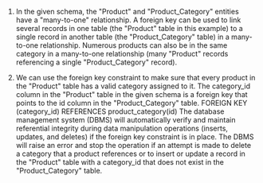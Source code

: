 1. In the given schema, the "Product" and "Product_Category" entities have a "many-to-one" relationship. A foreign key can be used to link several records in one table (the "Product" table in this example) to a single record in another table (the "Product_Category" table) in a many-to-one relationship. Numerous products can also be in the same category in a many-to-one relationship (many "Product" records referencing a single "Product_Category" record).

2. We can use the foreign key constraint to make sure that every product in the "Product" table has a valid category assigned to it. The category_id column in the "Product" table in the given schema is a foreign key that points to the id column in the "Product_Category" table.
FOREIGN KEY (category_id) REFERENCES product_category(id)
The database management system (DBMS) will automatically verify and maintain referential integrity during data manipulation operations (inserts, updates, and deletes) if the foreign key constraint is in place. The DBMS will raise an error and stop the operation if an attempt is made to delete a category that a product references or to insert or update a record in the "Product" table with a category_id that does not exist in the "Product_Category" table.

